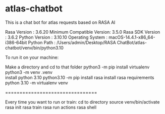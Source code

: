 # atlas-chatbot
This is a chat bot for atlas requests based on RASA AI


Rasa Version      :         3.6.20 
Minimum Compatible Version: 3.5.0
Rasa SDK Version  :         3.6.2
Python Version    :         3.10.10
Operating System  :         macOS-14.4.1-x86_64-i386-64bit
Python Path       :         /Users/admin/Desktop/RASA ChatBot/atlas-chatbot/venv/bin/python3.10


To run it on your machine:

Make a directory and cd to that folder
  python3 -m pip install virtualenv    
  python3 -m venv .venv   
  install python 3.10
  python3.10 -m pip install rasa 
  install rasa requirements
  python 3.10 -m virtualenv venv

================================

Every time you want to run or train:
cd to directory
  source venv/bin/activate
  rasa init
  rasa train
  rasa run actions
  rasa shell
